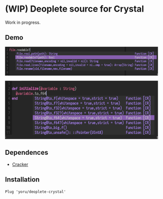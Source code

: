 # (WIP) Deoplete source for Crystal

Work in progress.

## Demo

![Img1](screenshots/1.png)

![Img2](screenshots/2.png)

## Dependences

- [Cracker](https://github.com/TechMagister/cracker)

## Installation

`Plug 'yoru/deoplete-crystal'`
